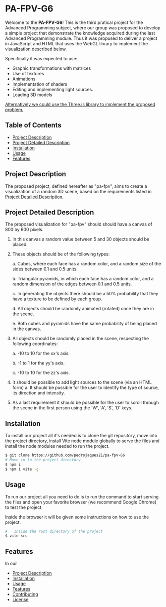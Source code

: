 # PA-FPV-G6

Welcome to the **PA-FPV-G6**! This is the third pratical project for the Advanced Programming subject, where our group was proposed to develop a simple project that demonstrate the knowledge acquired during the last Advanced Programming module. Thus it was proposed to deliver a project in JavaScript and HTML that uses the WebGL library to implement the visualization described below. 

Specifically it was expected to use: 

- Graphic transformations with matrices 
- Use of textures 
- Animations 
- Implementation of shaders 
- Editing and implementing light sources.
- Loading 3D models

<ins>Alternatively we could use the Three.js library to implement the proposed problem.</ins>

## Table of Contents
- [Project Description](#project-description)
- [Project Detailed Description](#project-detailed-description)
- [Installation](#installation)
- [Usage](#usage)
- [Features](#features)

## Project Description

The proposed project, defined hereafter as "pa-fpv", aims to create a visualization of a random 3D scene, based on the requirements listed in [Project Detailed Description](#project-detailed-description).

## Project Detailed Description

The proposed visualization for "pa-fpv" should should have a canvas of 800 by 600 pixels.

1. In this canvas a random value between 5 and 30 objects should be placed. 
2. These objects should be of the following types: 

   a. Cubes, where each face has a random color, and a random size of the sides between 0.1 and 0.5 units.

   b. Triangular pyramids, in which each face has a random color, and a random dimension of the edges between 0.1 and 0.5 units.

   c. In generating the objects there should be a 50% probability that they have a texture to be defined by each group.

   d. All objects should be randomly animated (rotated) once they are in the scene.

   e. Both cubes and pyramids have the same probability of being placed in the canvas.
3. All objects should be randomly placed in the scene, respecting the following coordinates: 

   a. -10 to 10 for the xx's axis.

   b. -1 to 1 for the yy's axis. 
   
   c. -10 to 10 for the zz's axis.
4. It should be possible to add light sources to the scene (via an HTML form) a. It should be possible for the user to identify the type of source, its direction and intensity.
5. As a last requirement it should be possible for the user to scroll through the scene in the first person
using the 'W', 'A', 'S', 'D' keys.

## Installation

To install our project all it's needed is to clone the git repository, move into the project directory, install Vite node module globally to serve the files and install the node modules needed to run the project.

```bash
$ git clone https://github.com/pedrojaques21/pa-fpv-G6
# Move in to the project directory
$ npm i
$ npm i vite -g
```

## Usage

To run our project all you need to do is to run the command to start serving the files and open your favorite browser (we recommend Google Chrome) to test the project.

Inside the browser it will be given some instructions on how to use the project.

```bash
#   Inside the root directory of the project
$ vite src
```

## Features

In our 

- [Project Description](#project-description)
- [Installation](#installation)
- [Usage](#usage)
- [Features](#features)
- [Contributing](#contributing)
- [License](#license)